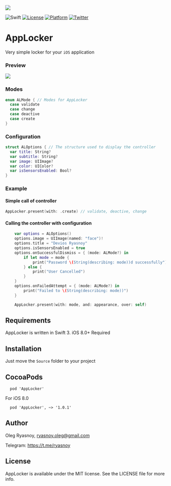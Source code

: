 ![](https://github.com/ryasnoy/AppLocker/raw/master/AppLockerLogo.png)

![Swift](https://img.shields.io/badge/Swift-4.0-orange.svg)
[![License](https://img.shields.io/badge/license-MIT-blue.svg?style=flat)](http://mit-license.org)
[![Platform](http://img.shields.io/badge/platform-ios-lightgrey.svg?style=flat)](https://developer.apple.com/resources/)
[![Twitter](https://img.shields.io/badge/twitter-@beqance-blue.svg?maxAge=2592000)](http://twitter.com/beqance)

# AppLocker
Very simple locker for your `iOS` application

### Preview
![](https://github.com/ryasnoy/AppLocker/raw/master/preview.png)

### Modes
```swift
enum ALMode { // Modes for AppLocker
  case validate
  case change
  case deactive
  case create
}
```

### Configuration
```swift
struct ALOptions { // The structure used to display the controller
  var title: String?
  var subtitle: String?
  var image: UIImage?
  var color: UIColor?
  var isSensorsEnabled: Bool?
}
```


### Example
#### Simple call of controller
```swift
AppLocker.present(with: .create) // validate, deactive, change
```
#### Calling the controller with configuration
```swift
    var options = ALOptions()
    options.image = UIImage(named: "face")!
    options.title = "Devios Ryasnoy"
    options.isSensorsEnabled = true
    options.onSuccessfulDismiss = { (mode: ALMode?) in
        if let mode = mode {
            print("Password \(String(describing: mode))d successfully")
        } else {
            print("User Cancelled")
        }
    }
    options.onFailedAttempt = { (mode: ALMode?) in
        print("Failed to \(String(describing: mode))")
    }

    AppLocker.present(with: mode, and: appearance, over: self)
```

## Requirements
AppLocker is written in Swift 3. iOS 8.0+ Required

## Installation
Just move the `Source` folder to your project

## CocoaPods
```
  pod 'AppLocker'
```
For iOS 8.0
```
  pod 'AppLocker', ~> '1.0.1'
 ```

## Author

Oleg Ryasnoy, ryasnoy.oleg@gmail.com

Telegram: https://t.me/ryasnoy

## License

AppLocker is available under the MIT license. See the LICENSE file for more info.
